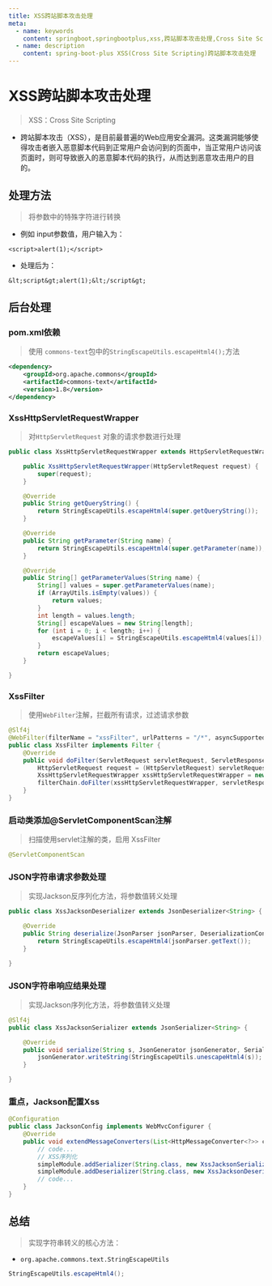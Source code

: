 ```yaml
---
title: XSS跨站脚本攻击处理
meta:
  - name: keywords
    content: springboot,springbootplus,xss,跨站脚本攻击处理,Cross Site Scripting
  - name: description
    content: spring-boot-plus XSS(Cross Site Scripting)跨站脚本攻击处理
---
```


# XSS跨站脚本攻击处理
> XSS：Cross Site Scripting

- 跨站脚本攻击（XSS），是目前最普遍的Web应用安全漏洞。这类漏洞能够使得攻击者嵌入恶意脚本代码到正常用户会访问到的页面中，当正常用户访问该页面时，则可导致嵌入的恶意脚本代码的执行，从而达到恶意攻击用户的目的。

## 处理方法
> 将参数中的特殊字符进行转换
- 例如 input参数值，用户输入为：
```text
<script>alert(1);</script>
```
- 处理后为：
```text
&lt;script&gt;alert(1);&lt;/script&gt;
```
## 后台处理

### pom.xml依赖
> 使用 `commons-text`包中的`StringEscapeUtils.escapeHtml4();`方法
```xml
<dependency>
    <groupId>org.apache.commons</groupId>
    <artifactId>commons-text</artifactId>
    <version>1.8</version>
</dependency>
```

### XssHttpServletRequestWrapper
> 对`HttpServletRequest` 对象的请求参数进行处理

```java
public class XssHttpServletRequestWrapper extends HttpServletRequestWrapper {

    public XssHttpServletRequestWrapper(HttpServletRequest request) {
        super(request);
    }

    @Override
    public String getQueryString() {
        return StringEscapeUtils.escapeHtml4(super.getQueryString());
    }

    @Override
    public String getParameter(String name) {
        return StringEscapeUtils.escapeHtml4(super.getParameter(name));
    }

    @Override
    public String[] getParameterValues(String name) {
        String[] values = super.getParameterValues(name);
        if (ArrayUtils.isEmpty(values)) {
            return values;
        }
        int length = values.length;
        String[] escapeValues = new String[length];
        for (int i = 0; i < length; i++) {
            escapeValues[i] = StringEscapeUtils.escapeHtml4(values[i]);
        }
        return escapeValues;
    }

}
```

### XssFilter
> 使用`WebFilter`注解，拦截所有请求，过滤请求参数

```java
@Slf4j
@WebFilter(filterName = "xssFilter", urlPatterns = "/*", asyncSupported = true)
public class XssFilter implements Filter {
    @Override
    public void doFilter(ServletRequest servletRequest, ServletResponse servletResponse, FilterChain filterChain) throws IOException, ServletException {
        HttpServletRequest request = (HttpServletRequest) servletRequest;
        XssHttpServletRequestWrapper xssHttpServletRequestWrapper = new XssHttpServletRequestWrapper(request);
        filterChain.doFilter(xssHttpServletRequestWrapper, servletResponse);
    }
}
```

### 启动类添加@ServletComponentScan注解
> 扫描使用servlet注解的类，启用 XssFilter

```java
@ServletComponentScan
```

### JSON字符串请求参数处理
> 实现Jackson反序列化方法，将参数值转义处理

```java
public class XssJacksonDeserializer extends JsonDeserializer<String> {

    @Override
    public String deserialize(JsonParser jsonParser, DeserializationContext deserializationContext) throws IOException, JsonProcessingException {
        return StringEscapeUtils.escapeHtml4(jsonParser.getText());
    }

}
```

### JSON字符串响应结果处理
> 实现Jackson序列化方法，将参数值转义处理

```java
@Slf4j
public class XssJacksonSerializer extends JsonSerializer<String> {

    @Override
    public void serialize(String s, JsonGenerator jsonGenerator, SerializerProvider serializerProvider) throws IOException {
        jsonGenerator.writeString(StringEscapeUtils.unescapeHtml4(s));
    }

}
```

### 重点，Jackson配置Xss
```java
@Configuration
public class JacksonConfig implements WebMvcConfigurer {
    @Override
    public void extendMessageConverters(List<HttpMessageConverter<?>> converters) {
        // code...
        // XSS序列化
        simpleModule.addSerializer(String.class, new XssJacksonSerializer());
        simpleModule.addDeserializer(String.class, new XssJacksonDeserializer());
        // code...
    }
}
```

## 总结
> 实现字符串转义的核心方法：
- `org.apache.commons.text.StringEscapeUtils`
```java
StringEscapeUtils.escapeHtml4();
```
